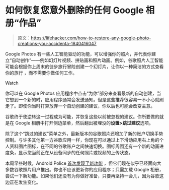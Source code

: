 # 如何恢复您意外删除的任何 Google 相册“作品”

> 原文：<https://lifehacker.com/how-to-restore-any-google-photo-creations-you-accidenta-1840416047>

Google Photos 有一些人工智能驱动的功能，可以增强你的照片，并代表你建立“自动创作”——例如幻灯片视频、拼贴画和照片动画。例如，谷歌照片人工智能可能会根据你上周末的徒步旅行冒险创建一个幻灯片，让你以一种简洁的方式查看你的旅行 ，而不需要你做任何工作。

Watch

你可以在 Google Photos 应用程序中点击“为你”部分来查看最新的自动创建，当它想到一个新的时，应用程序通常会发送通知。但是这些推荐很容易一不小心就刷走了。即使你当时打算放弃一个自动创建的建议，你以后也可能会改变主意。

谷歌终于使逆转这一过程成为可能，并恢复这些以前被忽视的建议。你所要做的就是在 Google 相册中打开侧边菜单，然后翻出被埋没的**设置>跳过建议**选项。

除了这个“跳过的建议”菜单之外，最新版本的谷歌照片还增加了新的账户切换手势控制。与许多其他第一方谷歌应用一样，你现在可以通过上下滑动应用右上角的个人资料图片图标，在不同的谷歌账户之间快速切换。图标周围还有一个新的动画进度条，显示您当前正在从设备同步的任何照片或视频的上传状态。

本周早些时候，Android Police [首次发现了新功能](https://www.androidpolice.com/2019/12/12/google-photos-rolling-out-new-account-picker-and-a-way-to-get-back-automated-creations-you-dismissed/) ，但它们现在似乎已经面向大多数谷歌照片用户推出。你也不应该更新你的应用程序；只需加载 Google 相册，尝试一下新功能。如果他们还没有为你做好准备，只要再坚持一会儿，因为谷歌这边正在发生变化。